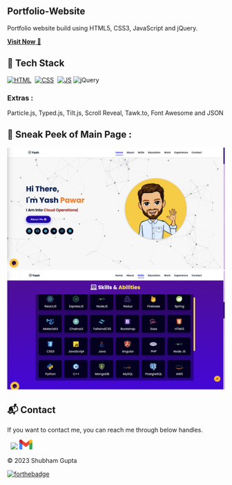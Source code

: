 ## Portfolio-Website

Portfolio website build using HTML5, CSS3, JavaScript and jQuery.

<a href="https://portfolio-shubham95.netlify.app" target="_blank">**Visit Now** 🚀</a>

## 📌 Tech Stack

[![HTML](https://img.shields.io/badge/html5%20-%23E34F26.svg?&style=for-the-badge&logo=html5&logoColor=white)](https://github.com/guptashubham95a)&nbsp;
[![CSS](https://img.shields.io/badge/css3%20-%231572B6.svg?&style=for-the-badge&logo=css3&logoColor=white)](https://github.com/guptashubham95a)&nbsp;
[![JS](https://img.shields.io/badge/javascript%20-%23323330.svg?&style=for-the-badge&logo=javascript&logoColor=%23F7DF1E)](https://github.com/guptashubham95a)
<img alt="jQuery" src="https://img.shields.io/badge/jquery-%230769AD.svg?style=for-the-badge&logo=jquery&logoColor=white"/>

### Extras :

Particle.js, Typed.js, Tilt.js, Scroll Reveal, Tawk.to, Font Awesome and JSON

## 📌 Sneak Peek of Main Page :

![mockup720](./assets/images/landingpage.png)
![ss](./assets/images/skills.png)

<h2>📬 Contact</h2>

If you want to contact me, you can reach me through below handles.

&nbsp;&nbsp;<a href="https://www.linkedin.com/in/shubham91"><img src="https://www.felberpr.com/wp-content/uploads/linkedin-logo.png" width="30"></img></a>
<a href="mailto:guptashubham95a@gmail.com"><img src="./assets/images/gmail.webp" width="30"></img></a>

© 2023 Shubham Gupta

[![forthebadge](https://forthebadge.com/images/badges/built-with-love.svg)](https://forthebadge.com)
